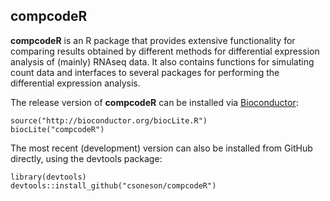 ## compcodeR

**compcodeR** is an R package that provides extensive functionality for comparing results obtained by different methods for differential expression analysis of (mainly) RNAseq data. It also contains functions for simulating count data and interfaces to several packages for performing the differential expression analysis.

The release version of **compcodeR** can be installed via [Bioconductor](http://www.bioconductor.org/packages/release/bioc/html/compcodeR.html):

```
source("http://bioconductor.org/biocLite.R")
biocLite("compcodeR")
```

The most recent (development) version can also be installed from GitHub directly, using the devtools package:

```
library(devtools)
devtools::install_github("csoneson/compcodeR")
```